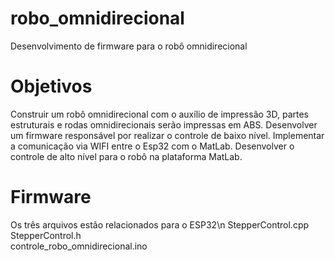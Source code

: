 # robo_omnidirecional
Desenvolvimento de firmware para o robô omnidirecional


# Objetivos
Construir um robô omnidirecional com o auxílio de impressão 3D, partes estruturais e rodas omnidirecionais serão impressas em ABS.
Desenvolver um firmware responsável por realizar o controle de baixo nível.
Implementar a comunicação via WIFI entre o Esp32 com o MatLab.
Desenvolver o controle de alto nível para o robô na plataforma MatLab.

# Firmware
Os três arquivos estão relacionados para o ESP32\n
StepperControl.cpp	
StepperControl.h	
controle_robo_omnidirecional.ino

